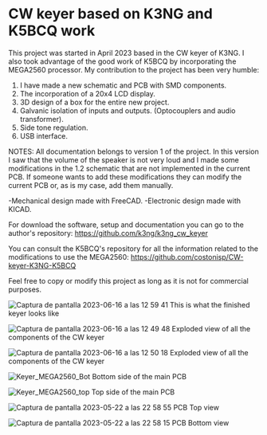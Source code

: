 # CW keyer based on K3NG and K5BCQ work

This project was started in April 2023 based in the CW keyer of K3NG. 
I also took advantage of the good work of K5BCQ by incorporating the MEGA2560 processor. My contribution to the project has been very humble: 
  1. I have made a new schematic and PCB with SMD components. 
  2. The incorporation of a 20x4 LCD display.
  3. 3D design of a box for the entire new project.
  4. Galvanic isolation of inputs and outputs. (Optocouplers and audio transformer).
  5. Side tone regulation.
  6. USB interface.

NOTES: All documentation belongs to version 1 of the project. In this version I saw that the volume of the speaker is not very loud and I made some modifications in the 1.2 schematic that are not implemented in the current PCB. If someone wants to add these modifications they can modify the current PCB or, as is my case, add them manually.

  -Mechanical design made with FreeCAD.
  -Electronic design made with KICAD.

For download the software, setup and documentation you can go to the author's repository: https://github.com/k3ng/k3ng_cw_keyer

You can consult the K5BCQ's repository for all the information related to the modifications to use the MEGA2560: https://github.com/costonisp/CW-keyer-K3NG-K5BCQ

Feel free to copy or modify this project as long as it is not for commercial purposes.


![Captura de pantalla 2023-06-16 a las 12 59 41](https://github.com/joanperelopez/CW-Keyer/assets/73885181/52b9df4b-be5e-4b8a-b31a-4444ec15f181)
This is what the finished keyer looks like


![Captura de pantalla 2023-06-16 a las 12 49 48](https://github.com/joanperelopez/CW-Keyer/assets/73885181/2a790ab7-54cd-44c1-9e68-d06a6f1f6f74)
Exploded view of all the components of the CW keyer


![Captura de pantalla 2023-06-16 a las 12 50 18](https://github.com/joanperelopez/CW-Keyer/assets/73885181/6ed3bf15-15de-4d82-bf1b-fd4c62183c07)
Exploded view of all the components of the CW keyer


![Keyer_MEGA2560_Bot](https://github.com/joanperelopez/CW-Keyer/assets/73885181/5dc6906c-0240-44d7-8b2c-253aef7dc57e)
Bottom side of the main PCB


![Keyer_MEGA2560_top](https://github.com/joanperelopez/CW-Keyer/assets/73885181/cdc65c55-eba2-46f9-9405-1102c7109753)
Top side of the main PCB


![Captura de pantalla 2023-05-22 a las 22 58 55](https://github.com/joanperelopez/CW-Keyer/assets/73885181/115a44cf-1f6d-4b32-ad12-65a3d081beee)
PCB Top view

![Captura de pantalla 2023-05-22 a las 22 58 15](https://github.com/joanperelopez/CW-Keyer/assets/73885181/389d4e6a-cd4c-483b-a859-c02cf968e725)
PCB Bottom view
